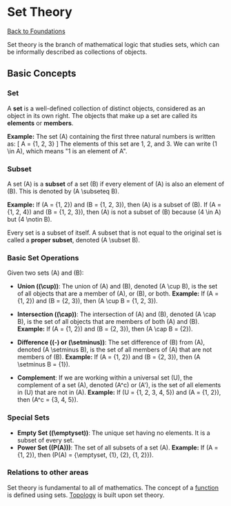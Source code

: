 # Set Theory

[Back to Foundations](./index.md)

Set theory is the branch of mathematical logic that studies sets, which can be informally described as collections of objects.

## Basic Concepts

### Set
A **set** is a well-defined collection of distinct objects, considered as an object in its own right. The objects that make up a set are called its **elements** or **members**.

**Example:**
The set \(A\) containing the first three natural numbers is written as:
\[ A = \{1, 2, 3\} \]
The elements of this set are 1, 2, and 3. We can write \(1 \in A\), which means "1 is an element of A".

### Subset
A set \(A\) is a **subset** of a set \(B\) if every element of \(A\) is also an element of \(B\). This is denoted by \(A \subseteq B\).

**Example:**
If \(A = \{1, 2\}\) and \(B = \{1, 2, 3\}\), then \(A\) is a subset of \(B\).
If \(A = \{1, 2, 4\}\) and \(B = \{1, 2, 3\}\), then \(A\) is not a subset of \(B\) because \(4 \in A\) but \(4 \notin B\).

Every set is a subset of itself. A subset that is not equal to the original set is called a **proper subset**, denoted \(A \subset B\).

### Basic Set Operations

Given two sets \(A\) and \(B\):

*   **Union (\(\cup\))**: The union of \(A\) and \(B\), denoted \(A \cup B\), is the set of all objects that are a member of \(A\), or \(B\), or both.
    **Example:** If \(A = \{1, 2\}\) and \(B = \{2, 3\}\), then \(A \cup B = \{1, 2, 3\}\).

*   **Intersection (\(\cap\))**: The intersection of \(A\) and \(B\), denoted \(A \cap B\), is the set of all objects that are members of both \(A\) and \(B\).
    **Example:** If \(A = \{1, 2\}\) and \(B = \{2, 3\}\), then \(A \cap B = \{2\}\).

*   **Difference (\(-\) or \(\setminus\))**: The set difference of \(B\) from \(A\), denoted \(A \setminus B\), is the set of all members of \(A\) that are not members of \(B\).
    **Example:** If \(A = \{1, 2\}\) and \(B = \{2, 3\}\), then \(A \setminus B = \{1\}\).

*   **Complement**: If we are working within a universal set \(U\), the complement of a set \(A\), denoted \(A^c\) or \(A'\), is the set of all elements in \(U\) that are not in \(A\).
    **Example:** If \(U = \{1, 2, 3, 4, 5\}\) and \(A = \{1, 2\}\), then \(A^c = \{3, 4, 5\}\).

### Special Sets

*   **Empty Set (\(\emptyset\))**: The unique set having no elements. It is a subset of every set.
*   **Power Set (\(P(A)\))**: The set of all subsets of a set \(A\).
    **Example:** If \(A = \{1, 2\}\), then \(P(A) = \{\emptyset, \{1\}, \{2\}, \{1, 2\}\}\).

### Relations to other areas
Set theory is fundamental to all of mathematics. The concept of a [function](./../algebra/functions.md) is defined using sets. [Topology](./../geometry/topology.md) is built upon set theory. 